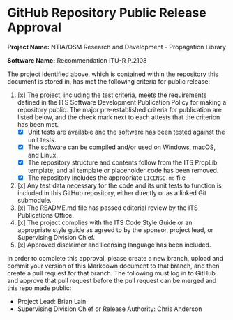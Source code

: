 # GitHub Repository Public Release Approval

**Project Name:** NTIA/OSM Research and Development - Propagation Library

**Software Name:** Recommendation ITU-R P.2108

The project identified above, which is contained within the repository this
document is stored in, has met the following criteria for public release:

1. [x] The project, including the test criteria, meets the requirements defined
in the ITS Software Development Publication Policy for making a repository public.
The major pre-established criteria for publication are listed below, and the check
mark next to each attests that the criterion has been met.
    * [x] Unit tests are available and the software has been tested against the unit tests.
    * [x] The software can be compiled and/or used on Windows, macOS, and Linux.
    * [x] The repository structure and contents follow from the ITS PropLib template, and
    all template or placeholder code has been removed.
    * [x] The repository includes the appropriate `LICENSE.md` file
2. [x] Any test data necessary for the code and its unit tests to function is included in this
GitHub repository, either directly or as a linked Git submodule.
3. [x] The README.md file has passed editorial review by the ITS Publications Office.
4. [x] The project complies with the ITS Code Style Guide or an appropriate style
guide as agreed to by the sponsor, project lead, or Supervising Division Chief.
5. [x] Approved disclaimer and licensing language has been included.

In order to complete this approval, please create a new branch, upload and commit
your version of this Markdown document to that branch, and then create a pull request
for that branch. The following must log in to GitHub and approve that pull request
before the pull request can be merged and this repo made public:

* Project Lead: Brian Lain
* Supervising Division Chief or Release Authority: Chris Anderson
